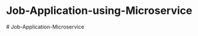 # Job-Application-using-Microservice
#   J o b - A p p l i c a t i o n - M i c r o s e r v i c e  
 